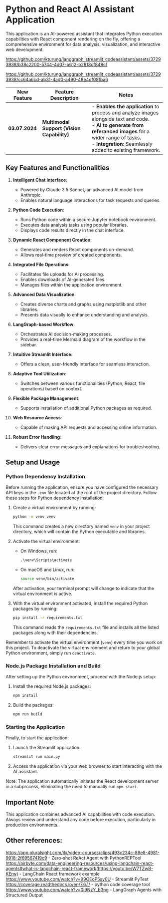 # Python and React AI Assistant Application

This application is an AI-powered assistant that integrates Python execution capabilities with React component rendering on the fly, offering a comprehensive environment for data analysis, visualization, and interactive web development.







https://github.com/kturung/langgraph_streamlit_codeassistant/assets/37293938/b38c2200-5744-4d07-b612-b2818cf848c1



https://github.com/kturung/langgraph_streamlit_codeassistant/assets/37293938/cc64a6cd-ab31-4ad0-a490-48e4df08fba6


| **New Feature** | Feature Description                           | Notes                                                                                                                                                                                                                   |
|-----------------------|-----------------------------------------------|-------------------------------------------------------------------------------------------------------------------------------------------------------------------------------------------------------------------------|
| **03.07.2024**        | **Multimodal Support (Vision Capability)**    | - **Enables the application** to process and analyze images  alongside text and code.<br>- **AI to generate from referanced images** for a wider range of tasks.<br>- **Integration**: Seamlessly added to existing framework. |


## Key Features and Functionalities

1. **Intelligent Chat Interface**: 
   - Powered by Claude 3.5 Sonnet, an advanced AI model from Anthropic.
   - Enables natural language interactions for task requests and queries.

2. **Python Code Execution**: 
   - Runs Python code within a secure Jupyter notebook environment.
   - Executes data analysis tasks using popular libraries.
   - Displays code results directly in the chat interface.

3. **Dynamic React Component Creation**:
   - Generates and renders React components on-demand.
   - Allows real-time preview of created components.

4. **Integrated File Operations**: 
   - Facilitates file uploads for AI processing.
   - Enables downloads of AI-generated files.
   - Manages files within the application environment.

5. **Advanced Data Visualization**: 
   - Creates diverse charts and graphs using matplotlib and other libraries.
   - Presents data visually to enhance understanding and analysis.

6. **LangGraph-based Workflow**: 
   - Orchestrates AI decision-making processes.
   - Provides a real-time Mermaid diagram of the workflow in the sidebar.

7. **Intuitive Streamlit Interface**: 
   - Offers a clean, user-friendly interface for seamless interaction.

8. **Adaptive Tool Utilization**: 
   - Switches between various functionalities (Python, React, file operations) based on context.

9. **Flexible Package Management**: 
   - Supports installation of additional Python packages as required.

10. **Web Resource Access**: 
    - Capable of making API requests and accessing online information.

11. **Robust Error Handling**: 
    - Delivers clear error messages and explanations for troubleshooting.

## Setup and Usage

### Python Dependency Installation

Before running the application, ensure you have configured the necessary API keys in the `.env` file located at the root of the project directory. Follow these steps for Python dependency installation:

1. Create a virtual environment by running:
   ```sh
   python -m venv venv
   ```
   This command creates a new directory named `venv` in your project directory, which will contain the Python executable and libraries.

2. Activate the virtual environment:
   - On Windows, run:
     ```cmd
     .\venv\Scripts\activate
     ```
   - On macOS and Linux, run:
     ```sh
     source venv/bin/activate
     ```
   After activation, your terminal prompt will change to indicate that the virtual environment is active.

3. With the virtual environment activated, install the required Python packages by running:
   ```sh
   pip install -r requirements.txt
   ```
   This command reads the `requirements.txt` file and installs all the listed packages along with their dependencies.

Remember to activate the virtual environment (`venv`) every time you work on this project. To deactivate the virtual environment and return to your global Python environment, simply run `deactivate`.

### Node.js Package Installation and Build

After setting up the Python environment, proceed with the Node.js setup:

1. Install the required Node.js packages:
   ```sh
   npm install
   ```

2. Build the packages:
   ```sh
   npm run build
   ```

### Starting the Application

Finally, to start the application:

1. Launch the Streamlit application:
   ```sh
   streamlit run main.py
   ```

2. Access the application via your web browser to start interacting with the AI assistant.

Note: The application automatically initiates the React development server in a subprocess, eliminating the need to manually run `npm start`.

## Important Note

This application combines advanced AI capabilities with code execution. Always review and understand any code before execution, particularly in production environments.


## Other references:
https://app.pluralsight.com/ilx/video-courses/clips/493c234c-88e8-4981-9918-2f69567419c9 - Zero-shot ReAct Agent with PythonREPTool
https://airbyte.com/data-engineering-resources/using-langchain-react-agents#what-is-langchain-react-framework(https://youtu.be/W7TZwB-KErw) - LangChain React framework example
https://www.youtube.com/watch?v=99OEoP5sy0U - Streamlit PyTest
https://coverage.readthedocs.io/en/7.6.1/ - python code coverage tool
https://www.youtube.com/watch?v=0i9NzY_b3pg - LangGraph Agents with Structured Output
